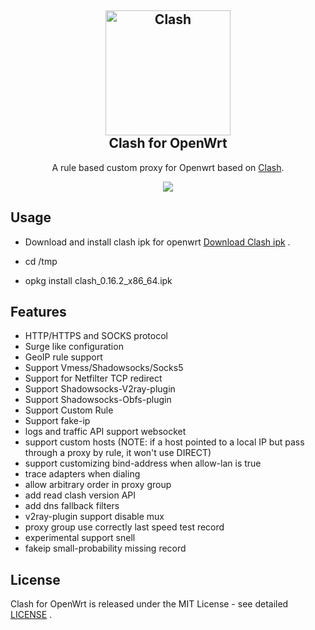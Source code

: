 <h2 align="center">
  <img src="https://github.com/Dreamacro/clash/raw/master/docs/logo.png" alt="Clash" width="200">
  <br>Clash for OpenWrt <br>

</h2>

  <p align="center">
	A rule based custom proxy for Openwrt based on <a href="https://github.com/Dreamacro/clash" target="_blank">Clash</a>.
  </p>
  <p align="center">
	<a target="_blank" href="https://github.com/frainzy1477/clash/releases/tag/v0.16.2">
    <img src="https://img.shields.io/badge/clash-v0.16.2-orange.svg">
  </a>
  
  </p>
  
## Usage

- Download and install clash ipk for openwrt [Download Clash ipk](https://github.com/frainzy1477/clash/releases/tag/v0.16.2) .

- cd /tmp

- opkg install clash_0.16.2_x86_64.ipk



## Features

- HTTP/HTTPS and SOCKS protocol
- Surge like configuration
- GeoIP rule support
- Support Vmess/Shadowsocks/Socks5
- Support for Netfilter TCP redirect
- Support Shadowsocks-V2ray-plugin
- Support Shadowsocks-Obfs-plugin
- Support Custom Rule
- Support fake-ip
- logs and traffic API support websocket
- support custom hosts (NOTE: if a host pointed to a local IP but pass through a proxy by rule, it won't use DIRECT)
- support customizing bind-address when allow-lan is true 
- trace adapters when dialing 
- allow arbitrary order in proxy group 
- add read clash version API
- add dns fallback filters 
- v2ray-plugin support disable mux
- proxy group use correctly last speed test record
- experimental support snell
- fakeip small-probability missing record

## License

Clash for OpenWrt is released under the MIT License - see detailed [LICENSE](https://github.com/frainzy1477/clash/blob/rm/LICENSE) .

